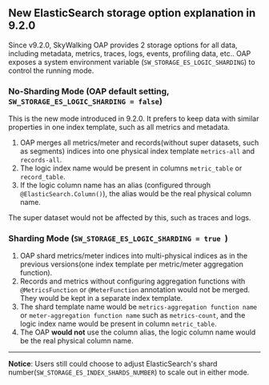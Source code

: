 ## New ElasticSearch storage option explanation in 9.2.0
Since v9.2.0, SkyWalking OAP provides 2 storage options for all data, including metadata, metrics, traces, logs,  events, profiling data, etc.. OAP exposes a system environment variable (`SW_STORAGE_ES_LOGIC_SHARDING`) to control the running mode.

### No-Sharding Mode (OAP default setting, `SW_STORAGE_ES_LOGIC_SHARDING = false`)
This is the new mode introduced in 9.2.0. It prefers to keep data with similar properties in one index template, such as all metrics and metadata.

1. OAP merges all metrics/meter and records(without super datasets, such as segments) indices into one physical
   index template `metrics-all` and `records-all`.
2. The logic index name would be present in columns `metric_table` or `record_table`.
3. If the logic column name has an alias (configured through `@ElasticSearch.Column()`), the alias would be the real physical column name.

The super dataset would not be affected by this, such as traces and logs.

### Sharding Mode (`SW_STORAGE_ES_LOGIC_SHARDING = true `)
1. OAP shard metrics/meter indices into multi-physical indices as in the previous versions(one index template per metric/meter aggregation function).
2. Records and metrics without configuring aggregation functions with `@MetricsFunction` or `@MeterFunction` annotation would not be merged. They would be kept in a separate index template.
3. The shard template name would be `metrics-aggregation function name` or `meter-aggregation function name` such as `metrics-count`,
   and the logic index name would be present in column `metric_table`.
5. The OAP **would not** use the column alias, the logic column name would be the real physical column name.

___
**Notice**:
Users still could choose to adjust ElasticSearch's shard number(`SW_STORAGE_ES_INDEX_SHARDS_NUMBER`) to scale out in either mode.
